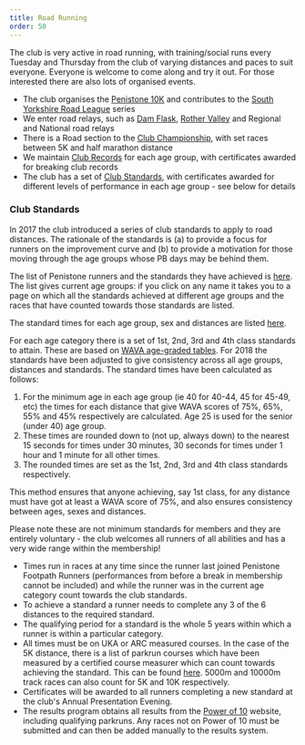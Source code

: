 ```yaml
---
title: Road Running
order: 50
---
```

The club is very active in road running, with training/social runs every Tuesday and Thursday from the club of varying distances and paces to suit everyone.  Everyone is welcome to come along and try it out.  For those interested there are also lots of organised events.
- The club organises the [Penistone 10K](https://pfrac.chrishodgson.co.uk/races/penistone-10k-race) and contributes to the [South Yorkshire Road League](https://www.sycaa.org.uk/road/) series
- We enter road relays, such as [Dam Flask](https://www.sheffieldrunningclub.org.uk/racing/our-hosted-races/dam-flask-relays/), [Rother Valley](https://hillsboroughandrivelinrunningclub.co.uk/rother-valley-relays/) and Regional and National road relays
- There is a Road section to the [Club Championship](https://pfrac.chrishodgson.co.uk/competitions/club-championship), with set races between 5K and half marathon distance
- We maintain [Club Records](http://results.pfrac.co.uk/Records/) for each age group, with certificates awarded for breaking club records
- The club has a set of [Club Standards](http://results.pfrac.co.uk/ClubStandards/), with certificates awarded for different levels of performance in each age group - see below for details

### Club Standards

In 2017 the club introduced a series of club standards to apply to road distances. The rationale of the standards is (a) to provide a focus for runners on the improvement curve and (b) to provide a motivation for those moving through the age groups whose PB days may be behind them.

The list of Penistone runners and the standards they have achieved is [here](http://results.pfrac.co.uk/ClubStandards/).  The list gives current age groups: if you click on any name it takes you to a page on which all the standards achieved at different age groups and the races that have counted towards those standards are listed.



The standard times for each age group, sex and distances are listed [here](http://results.pfrac.co.uk/ClubStandards/standardslist.html).

For each age category there is a set of 1st, 2nd, 3rd and 4th class standards to attain. These are based on [WAVA age-graded tables](http://www.howardgrubb.co.uk/athletics/wmaroad15.html).  For 2018 the standards have been adjusted to give consistency across all age groups, distances and standards.  The standard times have been calculated as follows:

1. For the minimum age in each age group (ie 40 for 40-44, 45 for 45-49, etc) the times for each distance that give WAVA scores of 75%, 65%, 55% and 45% respectively are calculated.  Age 25 is used for the senior (under 40) age group.
2. These times are rounded down to (not up, always down) to the nearest 15 seconds for times under 30 minutes, 30 seconds for times under 1 hour and 1 minute for all other times.
3. The rounded times are set as the 1st, 2nd, 3rd and 4th class standards respectively.



This method ensures that anyone achieving, say 1st class, for any distance must have got at least a WAVA score of 75%, and also ensures consistency between ages, sexes and distances.



Please note these are not minimum standards for members and they are entirely voluntary - the club welcomes all runners of all abilities and has a very wide range within the membership!

- Times run in races at any time since the runner last joined Penistone Footpath Runners (performances from before a break in membership cannot be included) and while the runner was in the current age category count towards the club standards.
- To achieve a standard a runner needs to complete any 3 of the 6 distances to the required standard.
- The qualifying period for a standard is the whole 5 years within which a runner is within a particular category.
- All times must be on UKA or ARC measured courses. In the case of the 5K distance, there is a list of parkrun courses which have been measured by a certified course measurer which can count towards achieving the standard. This can be found [here](http://coursemeasurement.org.uk/parkrun/list.php). 5000m and 10000m track races can also count for 5K and 10K respectively.
- Certificates will be awarded to all runners completing a new standard at the club's Annual Presentation Evening.
- The results program obtains all results from the [Power of 10](http://www.powerof10.info/athletes/athleteslookup.aspx?club=Penistone) website, including qualifying parkruns.  Any races not on Power of 10 must be submitted and can then be added manually to the results system.

